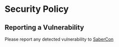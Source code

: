 # Security Policy

## Reporting a Vulnerability

Please report any detected vulnerability to [SaberCon](mailto:894876785@qq.com)
